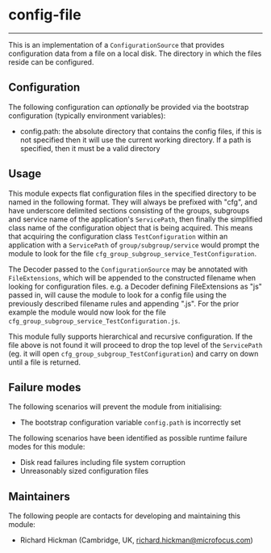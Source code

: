 # config-file

---

 This is an implementation of a `ConfigurationSource` that provides
 configuration data from a file on a local disk. The directory in which the
 files reside can be configured.


## Configuration

 The following configuration can *optionally* be provided via the bootstrap
 configuration (typically environment variables):

 - config.path: the absolute directory that contains the config files, if this
  is not specified then it will use the current working directory. If a path is
  specified, then it must be a valid directory


## Usage

 This module expects flat configuration files in the specified directory to be
 named in the following format. They will always be prefixed with "cfg", and
 have underscore delimited sections consisting of the groups, subgroups and
 service name of the application's `ServicePath`, then finally the simplified
 class name of the configuration object that is being acquired. This means
 that acquiring the configuration class `TestConfiguration` within an
 application with a `ServicePath` of `group/subgroup/service` would prompt the
 module to look for the file `cfg_group_subgroup_service_TestConfiguration`.

 The Decoder passed to the `ConfigurationSource` may be annotated with `FileExtensions`, which will be appended to the
  constructed filename when looking for configuration files.
  e.g. a Decoder defining FileExtensions as "js" passed in, will cause the module to look for a config file
   using the previously described filename rules and appending ".js". For the prior example the module would now look
   for the file `cfg_group_subgroup_service_TestConfiguration.js`.

 This module fully supports hierarchical and recursive configuration. If the
 file above is not found it will proceed to drop the top level of the
 `ServicePath` (eg. it will open `cfg_group_subgroup_TestConfiguration`) and
 carry on down until a file is returned.


## Failure modes

 The following scenarios will prevent the module from initialising:

 - The bootstrap configuration variable `config.path` is incorrectly set

 The following scenarios have been identified as possible runtime failure modes
 for this module:

 - Disk read failures including file system corruption
 - Unreasonably sized configuration files


## Maintainers

 The following people are contacts for developing and maintaining this module:

 - Richard Hickman (Cambridge, UK, richard.hickman@microfocus.com)
